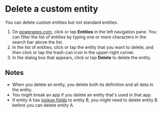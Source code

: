 <properties
	pageTitle="Delete a custom entity and clear data | Microsoft Common Data Model"
	description="Delete a custom entity from the Common Data Model and clear all data"
	services="powerapps"
	documentationCenter="na"
	authors="robinarh"
	manager="robinarh"
	editor=""
	tags=""/>

<tags
   ms.service="powerapps"
   ms.devlang="na"
   ms.topic="article"
   ms.tgt_pltfrm="na"
   ms.workload="na"
   ms.date="10/18/2016"
   ms.author="robinarh"/>

# Delete a custom entity
You can delete custom entities but not standard entities.

1. On [powerapps.com](https://web.powerapps.com), click or tap **Entities** in the left navigation pane. You can filter the list of entities by typing one or more characters in the search bar above the list.
1. In the list of entities, click or tap the entity that you want to delete, and then click or tap the trash-can icon in the upper-right corner.
1. In the dialog box that appears, click or tap **Delete** to delete the entity.

## Notes
- When you delete an entity, you delete both its definition and all data in the entity.
- You might break an app if you delete an entity that's used in that app.
- If entity A has [lookup fields](data-platform-entity-lookup.md) to entity B, you might need to delete entity B before you can delete entity A.

